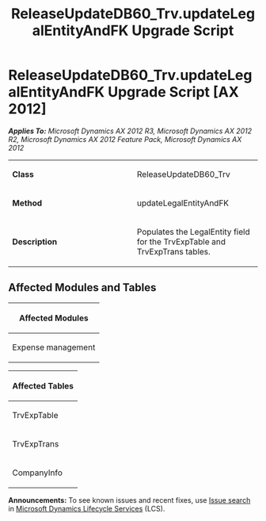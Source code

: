 ﻿---
title: ReleaseUpdateDB60_Trv.updateLegalEntityAndFK Upgrade Script
TOCTitle: ReleaseUpdateDB60_Trv.updateLegalEntityAndFK Upgrade Script
ms:assetid: 6545aac7-a7d1-1bc0-7a48-024822cf044a
ms:mtpsurl: https://msdn.microsoft.com/en-us/library/JJ719192(v=AX.60)
ms:contentKeyID: 49708731
ms.date: 05/18/2015
mtps_version: v=AX.60
---

# ReleaseUpdateDB60\_Trv.updateLegalEntityAndFK Upgrade Script [AX 2012]


_**Applies To:** Microsoft Dynamics AX 2012 R3, Microsoft Dynamics AX 2012 R2, Microsoft Dynamics AX 2012 Feature Pack, Microsoft Dynamics AX 2012_

<table>
<colgroup>
<col style="width: 50%" />
<col style="width: 50%" />
</colgroup>
<tbody>
<tr class="odd">
<td><p><strong>Class</strong></p></td>
<td><p>ReleaseUpdateDB60_Trv</p></td>
</tr>
<tr class="even">
<td><p><strong>Method</strong></p></td>
<td><p>updateLegalEntityAndFK</p></td>
</tr>
<tr class="odd">
<td><p><strong>Description</strong></p></td>
<td><p>Populates the LegalEntity field for the TrvExpTable and TrvExpTrans tables.</p></td>
</tr>
</tbody>
</table>


## Affected Modules and Tables

<table>
<colgroup>
<col style="width: 100%" />
</colgroup>
<thead>
<tr class="header">
<th><p>Affected Modules</p></th>
</tr>
</thead>
<tbody>
<tr class="odd">
<td><p>Expense management</p></td>
</tr>
</tbody>
</table>


<table>
<colgroup>
<col style="width: 100%" />
</colgroup>
<thead>
<tr class="header">
<th><p>Affected Tables</p></th>
</tr>
</thead>
<tbody>
<tr class="odd">
<td><p>TrvExpTable</p></td>
</tr>
<tr class="even">
<td><p>TrvExpTrans</p></td>
</tr>
<tr class="odd">
<td><p>CompanyInfo</p></td>
</tr>
</tbody>
</table>

  
**Announcements:** To see known issues and recent fixes, use [Issue search](http://go.microsoft.com/fwlink/?linkid=389258) in [Microsoft Dynamics Lifecycle Services](http://go.microsoft.com/fwlink/?linkid=306505) (LCS).

